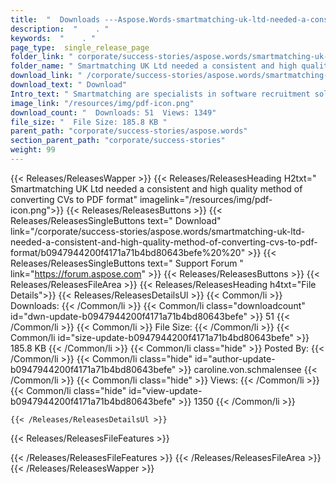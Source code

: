 ```yaml
---
title:  "  Downloads ---Aspose.Words-smartmatching-uk-ltd-needed-a-consistent-and-high-quality-method-of-converting-cvs-to-pdf-format . " 
description:  "    . " 
keywords:  "    . " 
page_type:  single_release_page
folder_link: " corporate/success-stories/aspose.words/smartmatching-uk-ltd-needed-a-consistent-and-high-quality-method-of-converting-cvs-to-pdf-format/"
folder_name: " Smartmatching UK Ltd needed a consistent and high quality method of converting CVs to PDF format"
download_link: " /corporate/success-stories/aspose.words/smartmatching-uk-ltd-needed-a-consistent-and-high-quality-method-of-converting-cvs-to-pdf-format/b0947944200f4171a71b4bd80643befe"
download_text: " Download"
Intro_text: " Smartmatching are specialists in software recruitment solutions based in the UK...."
image_link: "/resources/img/pdf-icon.png"
download_count: "  Downloads: 51  Views: 1349"
file_size: "  File Size: 185.8 KB "
parent_path: "corporate/success-stories/aspose.words"
section_parent_path: "corporate/success-stories"
weight: 99
---
```


{{< Releases/ReleasesWapper >}}
  {{< Releases/ReleasesHeading H2txt=" Smartmatching UK Ltd needed a consistent and high quality method of converting CVs to PDF format" imagelink="/resources/img/pdf-icon.png">}}
  {{< Releases/ReleasesButtons >}}
    {{< Releases/ReleasesSingleButtons text=" Download" link="/corporate/success-stories/aspose.words/smartmatching-uk-ltd-needed-a-consistent-and-high-quality-method-of-converting-cvs-to-pdf-format/b0947944200f4171a71b4bd80643befe%20%20" >}}
    {{< Releases/ReleasesSingleButtons text=" Support Forum " link="https://forum.aspose.com" >}}
  {{< Releases/ReleasesButtons >}}
  {{< Releases/ReleasesFileArea >}}
    {{< Releases/ReleasesHeading h4txt="File Details">}}
    {{< Releases/ReleasesDetailsUl >}}
            {{< Common/li  >}} Downloads: {{< /Common/li >}} 
      {{< Common/li class="downloadcount" id="dwn-update-b0947944200f4171a71b4bd80643befe" >}} 51 {{< /Common/li >}} 
      {{< Common/li  >}} File Size: {{< /Common/li >}} 
      {{< Common/li id="size-update-b0947944200f4171a71b4bd80643befe" >}} 185.8 KB {{< /Common/li >}} 
      {{< Common/li  class="hide" >}} Posted By: {{< /Common/li >}} 
      {{< Common/li class="hide" id="author-update-b0947944200f4171a71b4bd80643befe" >}} caroline.von.schmalensee {{< /Common/li >}} 
      {{< Common/li class="hide"  >}} Views: {{< /Common/li >}} 
      {{< Common/li class="hide" id="view-update-b0947944200f4171a71b4bd80643befe" >}} 1350 {{< /Common/li >}} 

    {{< /Releases/ReleasesDetailsUl >}}

  {{< Releases/ReleasesFileFeatures >}}
      
  {{< /Releases/ReleasesFileFeatures >}}
 {{< /Releases/ReleasesFileArea >}}
{{< /Releases/ReleasesWapper >}}


